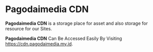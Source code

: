 # Pagodaimedia CDN

**Pagodaimedia CDN** is a storage place for asset and also storage for resource for our Sites.

**Pagodaimedia CDN** Can Be Accessed Easily By Visiting <https://cdn.pagodaimedia.my.id>.
